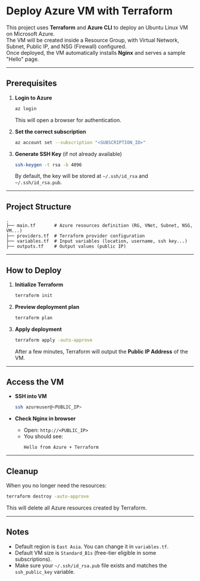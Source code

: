# Deploy Azure VM with Terraform

This project uses **Terraform** and **Azure CLI** to deploy an Ubuntu Linux VM on Microsoft Azure.  
The VM will be created inside a Resource Group, with Virtual Network, Subnet, Public IP, and NSG (Firewall) configured.  
Once deployed, the VM automatically installs **Nginx** and serves a sample "Hello" page.

---

## Prerequisites

1. **Login to Azure**
   ```bash
   az login
   ```
   This will open a browser for authentication.

2. **Set the correct subscription**
   ```bash
   az account set --subscription "<SUBSCRIPTION_ID>"
   ```

3. **Generate SSH Key** (if not already available)
   ```bash
   ssh-keygen -t rsa -b 4096
   ```
   By default, the key will be stored at `~/.ssh/id_rsa` and `~/.ssh/id_rsa.pub`.

---

## Project Structure

```
.
├── main.tf       # Azure resources definition (RG, VNet, Subnet, NSG, VM...)
├── providers.tf  # Terraform provider configuration
├── variables.tf  # Input variables (location, username, ssh key...)
├── outputs.tf    # Output values (public IP)
```

---

## How to Deploy

1. **Initialize Terraform**
   ```bash
   terraform init
   ```

2. **Preview deployment plan**
   ```bash
   terraform plan
   ```

3. **Apply deployment**
   ```bash
   terraform apply -auto-approve
   ```

   After a few minutes, Terraform will output the **Public IP Address** of the VM.

---

## Access the VM

- **SSH into VM**
  ```bash
  ssh azureuser@<PUBLIC_IP>
  ```

- **Check Nginx in browser**
  - Open: `http://<PUBLIC_IP>`  
  - You should see:  
    ```
    Hello from Azure + Terraform
    ```

---

## Cleanup

When you no longer need the resources:

```bash
terraform destroy -auto-approve
```

This will delete all Azure resources created by Terraform.

---

## Notes

- Default region is `East Asia`. You can change it in `variables.tf`.
- Default VM size is `Standard_B1s` (free-tier eligible in some subscriptions).
- Make sure your `~/.ssh/id_rsa.pub` file exists and matches the `ssh_public_key` variable.
```